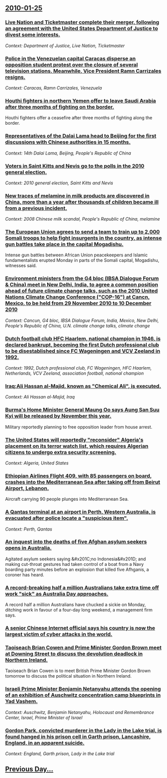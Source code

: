 ## [2010-01-25](/news/2010/01/25/index.md)

### [Live Nation and Ticketmaster complete their merger, following an agreement with the United States Department of Justice to divest some interests. ](/news/2010/01/25/live-nation-and-ticketmaster-complete-their-merger-following-an-agreement-with-the-united-states-department-of-justice-to-divest-some-inter.md)
_Context: Department of Justice, Live Nation, Ticketmaster_

### [Police in the Venezuelan capital Caracas disperse an opposition student protest over the closure of several television stations. Meanwhile, Vice President Ramn Carrizales resigns. ](/news/2010/01/25/police-in-the-venezuelan-capital-caracas-disperse-an-opposition-student-protest-over-the-closure-of-several-television-stations-meanwhile.md)
_Context: Caracas, Ramn Carrizales, Venezuela_

### [Houthi fighters in northern Yemen offer to leave Saudi Arabia after three months of fighting on the border. ](/news/2010/01/25/houthi-fighters-in-northern-yemen-offer-to-leave-saudi-arabia-after-three-months-of-fighting-on-the-border.md)
Houthi fighters offer a ceasefire after three months of fighting along the border.

### [Representatives of the Dalai Lama head to Beijing for the first discussions with Chinese authorities in 15 months. ](/news/2010/01/25/representatives-of-the-dalai-lama-head-to-beijing-for-the-first-discussions-with-chinese-authorities-in-15-months.md)
_Context: 14th Dalai Lama, Beijing, People's Republic of China_

### [Voters in Saint Kitts and Nevis go to the polls in the 2010 general election. ](/news/2010/01/25/voters-in-saint-kitts-and-nevis-go-to-the-polls-in-the-2010-general-election.md)
_Context: 2010 general election, Saint Kitts and Nevis_

### [New traces of melamine in milk products are discovered in China, more than a year after thousands of children became ill from a previous incident. ](/news/2010/01/25/new-traces-of-melamine-in-milk-products-are-discovered-in-china-more-than-a-year-after-thousands-of-children-became-ill-from-a-previous-inc.md)
_Context: 2008 Chinese milk scandal, People's Republic of China, melamine_

### [The European Union agrees to send a team to train up to 2,000 Somali troops to help fight insurgents in the country, as intense gun battles take place in the capital Mogadishu. ](/news/2010/01/25/the-european-union-agrees-to-send-a-team-to-train-up-to-2-000-somali-troops-to-help-fight-insurgents-in-the-country-as-intense-gun-battles.md)
Intense gun battles between African Union peacekeepers and Islamic fundamentalists erupted Monday in parts of the Somali capital, Mogadishu, witnesses said.

### [Environment ministers from the G4 bloc (IBSA Dialogue Forum & China) meet in New Delhi, India, to agree a common position ahead of future climate change talks, such as the  2010 United Nations Climate Change Conference ("COP-16") at Cancn, Mexico, to be held from 29 November 2010 to 10 December 2010 ](/news/2010/01/25/environment-ministers-from-the-g4-bloc-ibsa-dialogue-forum-china-meet-in-new-delhi-india-to-agree-a-common-position-ahead-of-future-cl.md)
_Context: Cancun, G4 bloc, IBSA Dialogue Forum, India, Mexico, New Delhi, People's Republic of China, U.N. climate change talks, climate change_

### [Dutch football club HFC Haarlem, national champion in 1946, is declared bankrupt, becoming the first Dutch professional club to be disestablished since FC Wageningen and VCV Zeeland in 1992. ](/news/2010/01/25/dutch-football-club-hfc-haarlem-national-champion-in-1946-is-declared-bankrupt-becoming-the-first-dutch-professional-club-to-be-disestabl.md)
_Context: 1992, Dutch professional club, FC Wageningen, HFC Haarlem, Netherlands, VCV Zeeland, association football, national champion_

### [Iraq:Ali Hassan al-Majid, known as "Chemical Ali", is executed. ](/news/2010/01/25/iraq-pali-hassan-al-majid-known-as-chemical-ali-is-executed.md)
_Context: Ali Hassan al-Majid, Iraq_

### [Burma's Home Minister General Maung Oo says Aung San Suu Kyi will be released by November this year. ](/news/2010/01/25/burma-s-home-minister-general-maung-oo-says-aung-san-suu-kyi-will-be-released-by-november-this-year.md)
Military reportedly planning to free opposition leader from house arrest.

### [The United States will reportedly "reconsider" Algeria's placement on its terror watch list, which requires Algerian citizens to undergo extra security screening. ](/news/2010/01/25/the-united-states-will-reportedly-reconsider-algeria-s-placement-on-its-terror-watch-list-which-requires-algerian-citizens-to-undergo-ext.md)
_Context: Algeria, United States_

### [Ethiopian Airlines Flight 409, with 85 passengers on board, crashes into the Mediterranean Sea after taking off from Beirut Airport, Lebanon. ](/news/2010/01/25/ethiopian-airlines-flight-409-with-85-passengers-on-board-crashes-into-the-mediterranean-sea-after-taking-off-from-beirut-airport-lebanon.md)
Aircraft carrying 90 people plunges into Mediterranean Sea.

### [A Qantas terminal at an airport in Perth, Western Australia, is evacuated after police locate a "suspicious item". ](/news/2010/01/25/a-qantas-terminal-at-an-airport-in-perth-western-australia-is-evacuated-after-police-locate-a-suspicious-item.md)
_Context: Perth, Qantas_

### [An inquest into the deaths of five Afghan asylum seekers opens in Australia. ](/news/2010/01/25/an-inquest-into-the-deaths-of-five-afghan-asylum-seekers-opens-in-australia.md)
Agitated asylum seekers saying &amp;#x201C;no Indonesia&amp;#x201D; and making cut-throat gestures had taken control of a boat from a Navy boarding party minutes before an explosion that killed five Afhganis, a coroner has heard.

### [A record-breaking half a million Australians take extra time off work "sick" as Australia Day approaches. ](/news/2010/01/25/a-record-breaking-half-a-million-australians-take-extra-time-off-work-sick-as-australia-day-approaches.md)
A record half a million Australians have chucked a sickie on Monday, ditching work in favour of a four-day long weekend, a management firm says.

### [A senior Chinese Internet official says his country is now the largest victim of cyber attacks in the world. ](/news/2010/01/25/a-senior-chinese-internet-official-says-his-country-is-now-the-largest-victim-of-cyber-attacks-in-the-world.md)
### [Taoiseach Brian Cowen and Prime Minister Gordon Brown meet at Downing Street to discuss the devolution deadlock in Northern Ireland. ](/news/2010/01/25/taoiseach-brian-cowen-and-prime-minister-gordon-brown-meet-at-downing-street-to-discuss-the-devolution-deadlock-in-northern-ireland.md)
Taoiseach Brian Cowen is to meet British Prime Minister Gordon Brown tomorrow to discuss the political situation in Northern Ireland.

### [Israeli Prime Minister Benjamin Netanyahu attends the opening of an exhibition of Auschwitz concentration camp blueprints in Yad Vashem. ](/news/2010/01/25/israeli-prime-minister-benjamin-netanyahu-attends-the-opening-of-an-exhibition-of-auschwitz-concentration-camp-blueprints-in-yad-vashem.md)
_Context: Auschwitz, Benjamin Netanyahu, Holocaust and Remembrance Center, Israel, Prime Minister of Israel_

### [Gordon Park, convicted murderer in the Lady in the Lake trial, is found hanged in his prison cell in Garth prison, Lancashire, England, in an apparent suicide. ](/news/2010/01/25/gordon-park-convicted-murderer-in-the-lady-in-the-lake-trial-is-found-hanged-in-his-prison-cell-in-garth-prison-lancashire-england-in-a.md)
_Context: England, Garth prison, Lady in the Lake trial_

## [Previous Day...](/news/2010/01/24/index.md)

